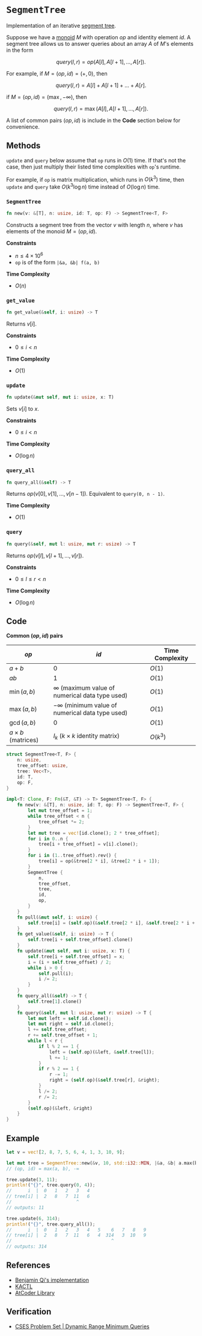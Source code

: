 # `SegmentTree`
Implementation of an iterative [segment tree](https://en.wikipedia.org/wiki/Segment_tree).

Suppose we have a [monoid](https://mathworld.wolfram.com/Monoid.html#:~:text=A%20monoid%20is%20a%20set,contain%20at%20least%20one%20element.) $M$ with operation $op$ and identity element $id$. A segment tree allows us to answer queries about an array $A$ of $M$'s elements in the form

$$
query(l, r) = op(A[l], A[l + 1], \dots, A[r]).
$$

For example, if $M = (op, id) = (+, 0)$, then

$$
query(l, r) = A[l] + A[l + 1] + \dots + A[r].
$$

if $M = (op, id) = (\max, -\infty)$, then

$$
query(l, r) = \max(A[l], A[l + 1], \dots, A[r]).
$$

A list of common pairs $(op, id)$ is include in the **Code** section below for convenience.

## Methods
`update` and `query` below assume that `op` runs in $O(1)$ time. If that's not the case, then just multiply their listed time complexities with `op`'s runtime.

For example, if `op` is matrix multiplication, which runs in $O(k^{3})$ time, then `update` and `query` take $O(k^{3}\log n)$ time instead of $O(\log n)$ time.

### `SegmentTree`
```rust
fn new(v: &[T], n: usize, id: T, op: F) -> SegmentTree<T, F>
```

Constructs a segment tree from the vector $v$ with length $n$, where $v$ has elements of the monoid $M = (op, id)$.

**Constraints**
- $n \le 4 \times 10^{6}$
- `op` is of the form `|&a, &b| f(a, b)`

**Time Complexity**
- $O(n)$

### `get_value`
```rust
fn get_value(&self, i: usize) -> T
```

Returns $v[i]$.

**Constraints**
- $0 \le i < n$

**Time Complexity**
- $O(1)$

### `update`
```rust
fn update(&mut self, mut i: usize, x: T)
```

Sets $v[i]$ to $x$.

**Constraints**
- $0 \le i < n$

**Time Complexity**
- $O(\log n)$

### `query_all`
```rust
fn query_all(&self) -> T
```

Returns $op(v[0], v[1], \dots, v[n - 1])$. Equivalent to `query(0, n - 1)`.

**Time Complexity**
- $O(1)$

### `query`
```rust
fn query(&self, mut l: usize, mut r: usize) -> T
```

Returns $op(v[l], v[l + 1], \dots, v[r])$.

**Constraints**
- $0 \le l \le r < n$

**Time Complexity**
- $O(\log n)$

## Code
**Common $(op, id)$ pairs**

| $op$                    | $id$                                                  | Time Complexity                                    |
| ----------------------- | ----------------------------------------------------- | -------------------------------------------------- |
| $a + b$                 | $0$                                                   | $O(1)$                                             |
| $ab$                    | $1$                                                   | $O(1)$                                             |
| $\min(a, b)$            | $\infty$ (maximum value of numerical data type used)  | $O(1)$                                             |
| $\max(a, b)$            | $-\infty$ (minimum value of numerical data type used) | $O(1)$                                             |
| $\gcd(a, b)$            | 0                                                     | $O(1)$                                                   |
| $a \times b$ (matrices) | $I_{k}$ ($k \times k$ identity matrix)                | $O(k^{3})$                                         |

```rust
struct SegmentTree<T, F> {
    n: usize,
    tree_offset: usize,
    tree: Vec<T>,
    id: T,
    op: F,
}
 
impl<T: Clone, F: Fn(&T, &T) -> T> SegmentTree<T, F> {
    fn new(v: &[T], n: usize, id: T, op: F) -> SegmentTree<T, F> {
        let mut tree_offset = 1;
        while tree_offset < n {
            tree_offset *= 2;
        }
        let mut tree = vec![id.clone(); 2 * tree_offset];
        for i in 0..n {
            tree[i + tree_offset] = v[i].clone();
        }
        for i in (1..tree_offset).rev() {
            tree[i] = op(&tree[2 * i], &tree[2 * i + 1]);
        }
        SegmentTree {
            n,
            tree_offset,
            tree,
            id,
            op,
        }
    }
    fn pull(&mut self, i: usize) {
        self.tree[i] = (self.op)(&self.tree[2 * i], &self.tree[2 * i + 1]);
    }
    fn get_value(&self, i: usize) -> T {
        self.tree[i + self.tree_offset].clone()
    }
    fn update(&mut self, mut i: usize, x: T) {
        self.tree[i + self.tree_offset] = x;
        i = (i + self.tree_offset) / 2;
        while i > 0 {
            self.pull(i);
            i /= 2;
        }
    }
    fn query_all(&self) -> T {
        self.tree[1].clone()
    }
    fn query(&self, mut l: usize, mut r: usize) -> T {
        let mut left = self.id.clone();
        let mut right = self.id.clone();
        l += self.tree_offset;
        r += self.tree_offset + 1;
        while l < r {
            if l % 2 == 1 {
                left = (self.op)(&left, &self.tree[l]);
                l += 1;
            }
            if r % 2 == 1 {
                r -= 1;
                right = (self.op)(&self.tree[r], &right);
            }
            l /= 2;
            r /= 2;
        }
        (self.op)(&left, &right)
    }
}
```

## Example
```rust
let v = vec![2, 8, 7, 5, 6, 4, 1, 3, 10, 9];

let mut tree = SegmentTree::new(&v, 10, std::i32::MIN, |&a, &b| a.max(b));
// (op, id) = max(a, b), -∞

tree.update(3, 11);
println!("{}", tree.query(0, 4));
//      i  |  0   1   2   3   4
// tree[i] |  2   8   7  11   6
//                        ^
// outputs: 11

tree.update(6, 314);
println!("{}", tree.query_all());
//      i  |  0   1   2   3   4   5    6   7   8   9
// tree[i] |  2   8   7  11   6   4  314   3  10   9
//                                     ^
// outputs: 314
```

## References
* [Benjamin Qi's implementation](https://github.com/bqi343/USACO/blob/master/Implementations/content/data-structures/1D%20Range%20Queries%20(9.2)/SegTree%20(9.2).h)
* [KACTL](https://github.com/kth-competitive-programming/kactl/blob/main/content/data-structures/SegmentTree.h)
* [AtCoder Library](https://github.com/atcoder/ac-library/blob/master/atcoder/segtree.hpp)

## Verification
* [CSES Problem Set | Dynamic Range Minimum Queries](https://cses.fi/problemset/task/1649)